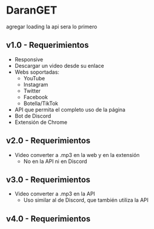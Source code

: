 # DaranGET

agregar loading
la api sera lo primero

## v1.0 - Requerimientos

- Responsive
- Descargar un video desde su enlace
- Webs soportadas:
  - YouTube
  - Instagram
  - Twitter
  - Facebook
  - Botella/TikTok
- API que permita el completo uso de la página
- Bot de Discord
- Extensión de Chrome

## v2.0 - Requerimientos

- Video converter a .mp3 en la web y en la extensión
  - No en la API ni en Discord

## v3.0 - Requerimientos

- Video converter a .mp3 en la API
  - Uso similar al de Discord, que también utiliza la API

## v4.0 - Requerimientos
